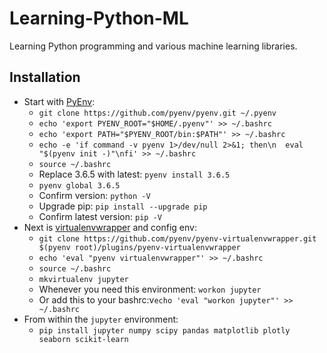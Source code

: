 # Learning-Python-ML
Learning Python programming and various machine learning libraries.

## Installation

* Start with [PyEnv](https://github.com/pyenv/pyenv):
  * `git clone https://github.com/pyenv/pyenv.git ~/.pyenv`
  * `echo 'export PYENV_ROOT="$HOME/.pyenv"' >> ~/.bashrc`
  * `echo 'export PATH="$PYENV_ROOT/bin:$PATH"' >> ~/.bashrc`
  * `echo -e 'if command -v pyenv 1>/dev/null 2>&1; then\n  eval "$(pyenv init -)"\nfi' >> ~/.bashrc`
  * `source ~/.bashrc`
  * Replace 3.6.5 with latest: `pyenv install 3.6.5`
  * `pyenv global 3.6.5`
  * Confirm version: `python -V`
  * Upgrade pip: `pip install --upgrade pip`
  * Confirm latest version: `pip -V`
* Next is [virtualenvwrapper](https://github.com/pyenv/pyenv-virtualenvwrapper) and config env:
  * `git clone https://github.com/pyenv/pyenv-virtualenvwrapper.git $(pyenv root)/plugins/pyenv-virtualenvwrapper`
  * `echo 'eval "pyenv virtualenvwrapper"' >> ~/.bashrc`
  * `source ~/.bashrc`
  * `mkvirtualenv jupyter`
  * Whenever you need this environment: `workon jupyter`
  * Or add this to your bashrc:v`echo 'eval "workon jupyter"' >> ~/.bashrc`
* From within the `jupyter` environment:
  * `pip install jupyter numpy scipy pandas matplotlib plotly seaborn scikit-learn`
  
